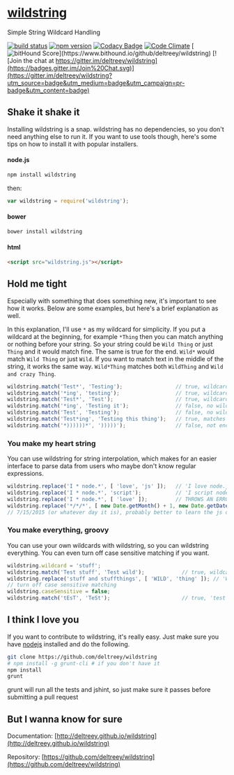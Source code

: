 # [wildstring](https://www.youtube.com/watch?v=4qHX493bB3U)

Simple String Wildcard Handling

[![build status](https://secure.travis-ci.org/deltreey/wildstring.png)](http://travis-ci.org/deltreey/wildstring)
[![npm version](https://badge.fury.io/js/wildstring.svg)](https://www.npmjs.com/package/wildstring)
[![Codacy Badge](https://www.codacy.com/project/badge/8436bfefb89345d0933bb91f59ed3b22)](https://www.codacy.com/app/suicidolt/wildstring)
[![Code Climate](https://codeclimate.com/github/deltreey/wildstring/badges/gpa.svg)](https://codeclimate.com/github/deltreey/wildstring)
[![bitHound Score](https://www.bithound.io/github/deltreey/wildstring/badges/score.svg?)](https://www.bithound.io/github/deltreey/wildstring)
[![Join the chat at https://gitter.im/deltreey/wildstring](https://badges.gitter.im/Join%20Chat.svg)](https://gitter.im/deltreey/wildstring?utm_source=badge&utm_medium=badge&utm_campaign=pr-badge&utm_content=badge)

## Shake it shake it

Installing wildstring is a snap.  wildstring has no dependencies, so you don't need anything else to run it. If you want to use tools though, here's some tips on how to install it with popular installers.

#### node.js
``` bash
npm install wildstring
```
then:
``` js
var wildstring = require('wildstring');
```

#### bower
``` bash
bower install wildstring
```

#### html

``` html
<script src="wildstring.js"></script>
```

## Hold me tight

Especially with something that does something new, it's important to see how it works.  Below are some examples, but here's a brief explanation as well.

In this explanation, I'll use `*` as my wildcard for simplicity.  If you put a wildcard at the beginning, for example `*Thing` then you can match anything or nothing before your string.  So your string could be `Wild Thing` or just `Thing` and it would match fine.  The same is true for the end.  `Wild*` would match `Wild Thing` or just `Wild`.  If you want to match text in the middle of the string, it works the same way. `Wild*Thing` matches both `WildThing` and `Wild and crazy Thing`.
``` js
wildstring.match('Test*', 'Testing');                 // true, wildcard matches 'ing'
wildstring.match('*ing', 'testing');                  // true, wildcard matches 'test'
wildstring.match('Test*', 'Test');                    // true, wildcard can match empty strings
wildstring.match('*ing', 'Testing it');               // false, no wildcard do match ' it'
wildstring.match('Test', 'Testing');                  // false, no wildcard to match 'ing'
wildstring.match('Test*ing', 'Testing this thing');   // true, matches 'Test' and the end of 'thing', the rest is wildcard matched
wildstring.match('*))))))*', ')))))');                // false, not enough parenthesis
```

### You make my heart string

You can use wildstring for string interpolation, which makes for an easier interface to parse data from users who maybe don't know regular expressions.
``` js
wildstring.replace('I * node.*', [ 'love', 'js' ]);   // 'I love node.js'
wildstring.replace('I * node.*', 'script');           // 'I script node.script' * this behavior is the same as "I * node.*".replace("*", "script") and actually uses that method
wildstring.replace('I * node.*', [ 'love' ]);         // THROWS AN ERROR, wildcard count and number of strings to insert must match
wildstring.replace('*/*/*', [ new Date.getMonth() + 1, new Date.getDate(), new Date.getFullYear]);
// 7/15/2015 (or whatever day it is), probably better to learn the js date parser though
```

### You make everything, groovy

You can use your own wildcards with wildstring, so you can wildstring everything.  You can even turn off case sensitive matching if you want.
``` js
wildstring.wildcard = 'stuff';
wildstring.match('Test stuff', 'Test wild');            // true, wildcard 'stuff' matches 'wild'
wildstring.replace('stuff and stuffthings', [ 'WILD', 'thing' ]); // 'WILD and thingthings'
// turn off case sensitive matching
wildstring.caseSensitive = false;
wildstring.match('tEsT', 'TeSt');                       // true, 'test' matches 'test'
```

## I think I love you

If you want to contribute to wildstring, it's really easy.  Just make sure you have [nodejs](https://nodejs.org/) installed and do the following.
``` bash
git clone https://github.com/deltreey/wildstring
# npm install -g grunt-cli # if you don't have it
npm install
grunt
```

grunt will run all the tests and jshint, so just make sure it passes before submitting a pull request

## But I wanna know for sure

Documentation: [http://deltreey.github.io/wildstring](http://deltreey.github.io/wildstring)

Repository: [https://github.com/deltreey/wildstring](https://github.com/deltreey/wildstring)

